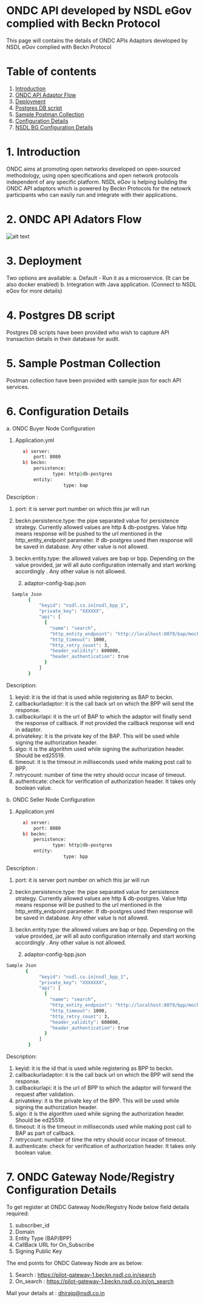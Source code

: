 # ONDC API developed by NSDL eGov complied with Beckn Protocol
This page will contains the details of ONDC APIs Adaptors developed by NSDL eGov complied with Beckn Protocol

# Table of contents
1. [Introduction](#introduction)
2. [ONDC API Adaptor Flow](#paragraph1)
3. [Deployment](#paragraph1)
4. [Postgres DB script](#paragraph1)
5. [Sample Postman Collection](#paragraph1)
6. [Configuration Details](#paragraph1)
7. [NSDL BG Configuration Details](#paragraph1)

# 1. Introduction
ONDC aims at promoting open networks developed on open-sourced methodology, using open specifications and open network protocols independent of any specific platform. NSDL eGov is helping building the ONDC API adaptors which is powered by Beckn Protocols for the netowrk participants who can easily run and integrate with their applications.
# 2. ONDC API Adators Flow
![alt text](https://github.com/dhiraj-nsdl/Beckn-API/blob/main/image/Adaptor%20Architecture%20flow%20updated.png)
# 3. Deployment
Two options are available:
  a. Default - Run it as a microservice. (It can be also docker enabled) 
  b. Integration with Java application. (Connect to NSDL eGov for more details)
# 4. Postgres DB script
Postgres DB scripts have been provided who wish to capture API transaction details in their database for audit.
# 5. Sample Postman Collection
Postman collection have been provided with sample json for each API services.
# 6. Configuration Details
  a. ONDC Buyer Node Configuration
1. Application.yml 
```bash
      a) server:
          port: 8080
      b) beckn:
          persistence:
                 type: http|db-postgres
          entity:
                     type: bap
```
Description :
1. port: it is server port number on which this jar will run
2. beckn.persistence.type: the pipe separated value for persistence strategy. Currently allowed values are http & db-postgres. Value http means response will be pushed to the        url mentioned in the  http_entity_endpoint parameter. If db-postgres used then response will be saved in database. Any other value is not allowed.
3. beckn.entity.type: the allowed values are bap or bpp. Depending on the value provided, jar will all auto configuration internally and start working accordingly . Any other        value is not allowed.
    
    2. adaptor-config-bap.json
```bash
  Sample Json
        {
            "keyid": "nsdl.co.in|nsdl_bpp_1",
            "private_key": "XXXXXX",
            "api": [
              {
                "name": "search",
                "http_entity_endpoint": "http://localhost:8079/bap/mock/on_search",
                "http_timeout": 1000,
                "http_retry_count": 3,
                "header_validity": 600000,
                "header_authentication": true
              }
            ]
        }
```
Description:
1. keyid: it is the id that is used while registering as BAP to beckn.
2. callbackurladaptor: it is the call back url on which the BPP will send the response.
3. callbackurlapi: it is the url of BAP to which the adaptor will finally send the response of callback. If not provided the callback response will end in adaptor.
4. privatekey: it is the private key of the BAP. This will be used while signing the authorization header.
5. algo: it is the algorithm used while signing the authorization header. Should be ed25519.
6. timeout: it is the timeout in milliseconds used while making post call to BPP.
7. retrycount: number of time the retry should occur incase of timeout.
8. authenticate: check for verification of authorization header. It takes only boolean value.

b. ONDC Seller Node Configuration
1. Application.yml 
```bash
      a) server:
          port: 8080
      b) beckn:
          persistence:
                 type: http|db-postgres
          entity:
                     type: bpp
```  
Description :
1. port: it is server port number on which this jar will run
2. beckn.persistence.type: the pipe separated value for persistence strategy. Currently allowed values are http & db-postgres. Value http means response will be pushed to the        url mentioned in the  http_entity_endpoint parameter. If db-postgres used then response will be saved in database. Any other value is not allowed.
3. beckn.entity.type: the allowed values are bap or bpp. Depending on the value provided, jar will all auto configuration internally and start working accordingly . Any other        value is not allowed.
    
    2. adaptor-config-bpp.json
```bash
Sample Json
       {
            "keyid": "nsdl.co.in|nsdl_bpp_1",
            "private_key": "XXXXXXX",
            "api": [
              {
                "name": "search",
                "http_entity_endpoint": "http://localhost:8079/bpp/mock/search",
                "http_timeout": 1000,
                "http_retry_count": 3,
                "header_validity": 600000,
                "header_authentication": true
              }
            ]
        }
```  
Description:
1. keyid: it is the id that is used while registering as BPP to beckn.
2. callbackurladaptor: it is the call back url on which the BPP will send the response.
3. callbackurlapi: it is the url of BPP to which the adaptor will forward the request after validation.
4. privatekey: it is the private key of the BPP. This will be used while signing the authorization header.
5. algo: it is the algorithm used while signing the authorization header. Should be ed25519.
6. timeout: it is the timeout in milliseconds used while making post call to BAP as part of callback.
7. retrycount: number of time the retry should occur incase of timeout.
8. authenticate: check for verification of authorization header. It takes only boolean value.
  
# 7. ONDC Gateway Node/Registry Configuration Details
To get register at ONDC Gateway Node/Registry Node below field details required:
1. subscriber_id
2. Domain
3. Entity Type (BAP/BPP)
4. CallBack URL for On_Subscribe
5. Signing Public Key

The end points for ONDC Gateway Node are as below:
1. Search : https://pilot-gateway-1.beckn.nsdl.co.in/search
2. On_search : https://pilot-gateway-1.beckn.nsdl.co.in/on_search

Mail your details at : dhirajp@nsdl.co.in
